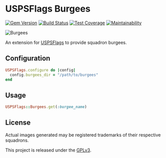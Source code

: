 # USPSFlags Burgees

[![Gem Version](https://img.shields.io/gem/v/usps_flags-burgees.svg)](https://rubygems.org/gems/usps_flags-burgees)
[![Build Status](https://travis-ci.org/jfiander/usps-flags_burgees.svg)](https://travis-ci.org/jfiander/usps-flags_burgees)
[![Test Coverage](https://api.codeclimate.com/v1/badges/760b824f0edac3316a11/test_coverage)](https://codeclimate.com/github/jfiander/usps-flags_burgees/test_coverage)
[![Maintainability](https://api.codeclimate.com/v1/badges/760b824f0edac3316a11/maintainability)](https://codeclimate.com/github/jfiander/usps-flags_burgees/maintainability)

![Burgees](https://img.shields.io/badge/burgees_included-1-blue.svg)

An extension for [USPSFlags](https://github.com/jfiander/usps-flags) to provide squadron burgees.

## Configuration

```ruby
USPSFlags.configure do |config|
  config.burgees_dir = "/path/to/burgees"
end
```

## Usage

```ruby
USPSFlags::Burgees.get(:burgee_name)
```

## License

Actual images generated may be registered trademarks of their
respective squadrons.

This project is released under the
[GPLv3](https://raw.github.com/jfiander/usps-flags-burgees/master/LICENSE).
